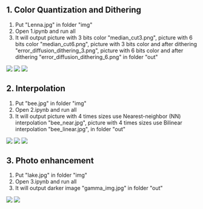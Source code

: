 ## 1. Color Quantization and Dithering
1. Put "Lenna.jpg" in folder "img"
2. Open 1.ipynb and run all
3. It will output picture with 3 bits color "median_cut3.png", picture with 6 bits color "median_cut6.png", picture with 3 bits color and after dithering "error_diffusion_dithering_3.png", picture with 6 bits color and after dithering "error_diffusion_dithering_6.png" in folder "out"


![](https://i.imgur.com/Tn9XrtH.jpg)
![](https://i.imgur.com/UfHNBYC.png)
![](https://i.imgur.com/caci8Wg.png)


## 2. Interpolation
1. Put "bee.jpg" in folder "img"
2. Open 2.ipynb and run all
3. It will output picture with 4 times sizes use Nearest-neighbor (NN) interpolation "bee_near.jpg", picture with 4 times sizes use Bilinear interpolation "bee_linear.jpg",  in folder "out"


![](https://i.imgur.com/h6Y9zWG.jpg)
![](https://i.imgur.com/JvOTsYU.jpg)
![](https://i.imgur.com/POZjGV4.jpg)



## 3. Photo enhancement
1. Put "lake.jpg" in folder "img"
2. Open 3.ipynb and run all
3. It will output darker image "gamma_img.jpg" in folder "out"


![](https://i.imgur.com/xmombab.jpg)
![](https://i.imgur.com/kqxbrRV.jpg)

